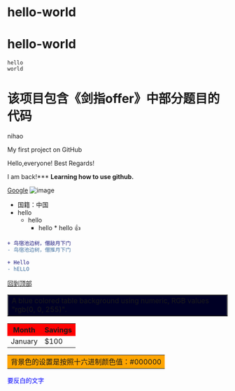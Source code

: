 
hello-world
======================

# hello-world

    hello
    world
        
# 该项目包含《剑指offer》中部分题目的代码

nihao 

My first project on GitHub


Hello,everyone!
Best Regards!

I am back!***
**Learning how to use github.**

[Google](https://www.google.com/ncr)
![image](https://imgur.com/yWL9nvK)

* 国籍：中国
* hello
    * hello
        * hello
                * hello
:+1:

```diff
+ 鸟宿池边树，僧敲月下门
- 鸟宿池边树，僧推月下门
```

```diff
+ Hello
- hELLO
```
[回到顶部](#hello-world)

<html>

<table bgcolor="rgb(0, 0, 255)" border="1"><tr>
<td>A blue colored table background using numeric, RGB values "rgb(0, 0, 255)".</td>
</tr></table>
<table>
  <tr bgcolor="#ff0000">
    <th>Month</th>
    <th>Savings</th>
  </tr>
  <tr>
    <td>January</td>
    <td>$100</td>
  </tr>
</table>

</html>

<table><tr><td bgcolor="orange">背景色的设置是按照十六进制颜色值：#000000</td></tr></table>

<font color="blue">要反白的文字<font>
